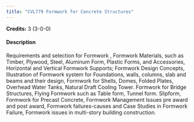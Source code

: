 ```yaml
---
title: "CVL779 Formwork for Concrete Structures"
---
```

**Credits:** 3 (3-0-0)

#### Description
Requirements and selection for Formwork , Formwork Materials, such as Timber, Plywood, Steel, Aluminum Form, Plastic Forms, and Accessories, Horizontal and Vertical Formwork Supports; Formwork Design Concepts, Illustration of Formwork system for Foundations, walls, columns, slab and beams and their design, Formwork for Shells, Domes, Folded Plates, Overhead Water Tanks, Natural Draft Cooling Tower. Formwork for Bridge Structures, Flying Formwork such as Table form, Tunnel form. Slipform, Formwork for Precast Concrete, Formwork Management Issues pre award and post award, Formwork failures-causes and Case Studies in Formwork Failure, Formwork issues in multi-story building construction.